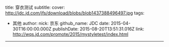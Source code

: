 title: 穿衣测试
subtitle: 
cover: http://jdc.jd.com/jfs/download/blobs/blob1437388496497.jpg
tags:
  - 其他
author:
  nick: 京东
  github_name: JDC
date: 2015-04-30T16:00:00.000Z
publishDate: 2015-08-20T13:51:31.016Z
link: http://wqs.jd.com/promote/2015/mystyletest/index.html
---
